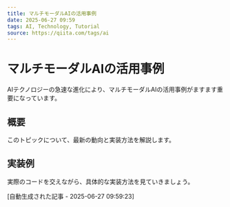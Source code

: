 ```yaml
---
title: マルチモーダルAIの活用事例
date: 2025-06-27 09:59
tags: AI, Technology, Tutorial
source: https://qiita.com/tags/ai
---
```


# マルチモーダルAIの活用事例

AIテクノロジーの急速な進化により、マルチモーダルAIの活用事例がますます重要になっています。

## 概要

このトピックについて、最新の動向と実装方法を解説します。

## 実装例

実際のコードを交えながら、具体的な実装方法を見ていきましょう。

[自動生成された記事 - 2025-06-27 09:59:23]